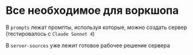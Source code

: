 # Все необходимое для воркшопа

В `prompts` лежат промпты, используя которые, можно создать сервер (тестировалось с `Claude Sonnet 4`)

В `server-sources` уже лежит готовое рабочее решение сервера
